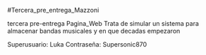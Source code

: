 #Tercera_pre_entrega_Mazzoni

tercera pre-entrega Pagina_Web
Trata de simular un sistema para almacenar bandas musicales y en que decadas empezaron

Superusuario: Luka
Contraseña: Supersonic870